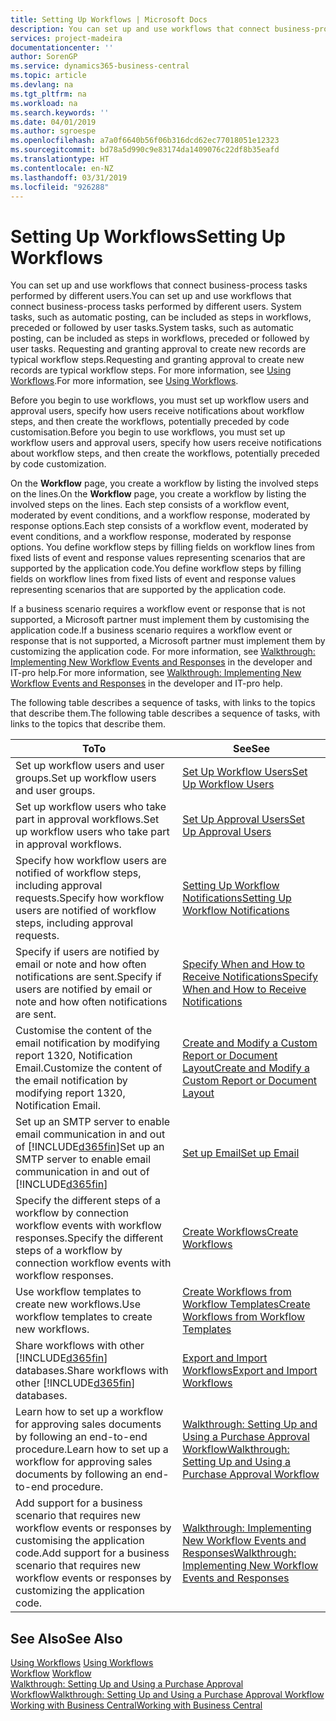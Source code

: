 ```yaml
---
title: Setting Up Workflows | Microsoft Docs
description: You can set up and use workflows that connect business-process tasks performed by different users. System tasks, such as automatic posting, can be included as steps in workflows, preceded or followed by user tasks. Requesting and granting approval to create new records are typical workflow steps.
services: project-madeira
documentationcenter: ''
author: SorenGP
ms.service: dynamics365-business-central
ms.topic: article
ms.devlang: na
ms.tgt_pltfrm: na
ms.workload: na
ms.search.keywords: ''
ms.date: 04/01/2019
ms.author: sgroespe
ms.openlocfilehash: a7a0f6640b56f06b316dcd62ec77018051e12323
ms.sourcegitcommit: bd78a5d990c9e83174da1409076c22df8b35eafd
ms.translationtype: HT
ms.contentlocale: en-NZ
ms.lasthandoff: 03/31/2019
ms.locfileid: "926288"
---
```

# <a name="setting-up-workflows"></a><span data-ttu-id="2d5bf-105">Setting Up Workflows</span><span class="sxs-lookup"><span data-stu-id="2d5bf-105">Setting Up Workflows</span></span>
<span data-ttu-id="2d5bf-106">You can set up and use workflows that connect business-process tasks performed by different users.</span><span class="sxs-lookup"><span data-stu-id="2d5bf-106">You can set up and use workflows that connect business-process tasks performed by different users.</span></span> <span data-ttu-id="2d5bf-107">System tasks, such as automatic posting, can be included as steps in workflows, preceded or followed by user tasks.</span><span class="sxs-lookup"><span data-stu-id="2d5bf-107">System tasks, such as automatic posting, can be included as steps in workflows, preceded or followed by user tasks.</span></span> <span data-ttu-id="2d5bf-108">Requesting and granting approval to create new records are typical workflow steps.</span><span class="sxs-lookup"><span data-stu-id="2d5bf-108">Requesting and granting approval to create new records are typical workflow steps.</span></span> <span data-ttu-id="2d5bf-109">For more information, see [Using Workflows](across-use-workflows.md).</span><span class="sxs-lookup"><span data-stu-id="2d5bf-109">For more information, see [Using Workflows](across-use-workflows.md).</span></span>  

 <span data-ttu-id="2d5bf-110">Before you begin to use workflows, you must set up workflow users and approval users, specify how users receive notifications about workflow steps, and then create the workflows, potentially preceded by code customisation.</span><span class="sxs-lookup"><span data-stu-id="2d5bf-110">Before you begin to use workflows, you must set up workflow users and approval users, specify how users receive notifications about workflow steps, and then create the workflows, potentially preceded by code customization.</span></span>  

 <span data-ttu-id="2d5bf-111">On the **Workflow** page, you create a workflow by listing the involved steps on the lines.</span><span class="sxs-lookup"><span data-stu-id="2d5bf-111">On the **Workflow** page, you create a workflow by listing the involved steps on the lines.</span></span> <span data-ttu-id="2d5bf-112">Each step consists of a workflow event, moderated by event conditions, and a workflow response, moderated by response options.</span><span class="sxs-lookup"><span data-stu-id="2d5bf-112">Each step consists of a workflow event, moderated by event conditions, and a workflow response, moderated by response options.</span></span> <span data-ttu-id="2d5bf-113">You define workflow steps by filling fields on workflow lines from fixed lists of event and response values representing scenarios that are supported by the application code.</span><span class="sxs-lookup"><span data-stu-id="2d5bf-113">You define workflow steps by filling fields on workflow lines from fixed lists of event and response values representing scenarios that are supported by the application code.</span></span>  

 <span data-ttu-id="2d5bf-114">If a business scenario requires a workflow event or response that is not supported, a Microsoft partner must implement them by customising the application code.</span><span class="sxs-lookup"><span data-stu-id="2d5bf-114">If a business scenario requires a workflow event or response that is not supported, a Microsoft partner must implement them by customizing the application code.</span></span> <span data-ttu-id="2d5bf-115">For more information, see [Walkthrough: Implementing New Workflow Events and Responses](/dynamics-nav/Walkthrough--Implementing-New-Workflow-Events-and-Responses) in the developer and IT-pro help.</span><span class="sxs-lookup"><span data-stu-id="2d5bf-115">For more information, see [Walkthrough: Implementing New Workflow Events and Responses](/dynamics-nav/Walkthrough--Implementing-New-Workflow-Events-and-Responses) in the developer and IT-pro help.</span></span>

 <span data-ttu-id="2d5bf-116">The following table describes a sequence of tasks, with links to the topics that describe them.</span><span class="sxs-lookup"><span data-stu-id="2d5bf-116">The following table describes a sequence of tasks, with links to the topics that describe them.</span></span>  

|<span data-ttu-id="2d5bf-117">**To**</span><span class="sxs-lookup"><span data-stu-id="2d5bf-117">**To**</span></span>|<span data-ttu-id="2d5bf-118">**See**</span><span class="sxs-lookup"><span data-stu-id="2d5bf-118">**See**</span></span>|  
|------------|-------------|  
|<span data-ttu-id="2d5bf-119">Set up workflow users and user groups.</span><span class="sxs-lookup"><span data-stu-id="2d5bf-119">Set up workflow users and user groups.</span></span>|[<span data-ttu-id="2d5bf-120">Set Up Workflow Users</span><span class="sxs-lookup"><span data-stu-id="2d5bf-120">Set Up Workflow Users</span></span>](across-how-to-set-up-workflow-users.md)|  
|<span data-ttu-id="2d5bf-121">Set up workflow users who take part in approval workflows.</span><span class="sxs-lookup"><span data-stu-id="2d5bf-121">Set up workflow users who take part in approval workflows.</span></span>|[<span data-ttu-id="2d5bf-122">Set Up Approval Users</span><span class="sxs-lookup"><span data-stu-id="2d5bf-122">Set Up Approval Users</span></span>](across-how-to-set-up-approval-users.md)|  
|<span data-ttu-id="2d5bf-123">Specify how workflow users are notified of workflow steps, including approval requests.</span><span class="sxs-lookup"><span data-stu-id="2d5bf-123">Specify how workflow users are notified of workflow steps, including approval requests.</span></span>|[<span data-ttu-id="2d5bf-124">Setting Up Workflow Notifications</span><span class="sxs-lookup"><span data-stu-id="2d5bf-124">Setting Up Workflow Notifications</span></span>](across-setting-up-workflow-notifications.md)|  
|<span data-ttu-id="2d5bf-125">Specify if users are notified by email or note and how often notifications are sent.</span><span class="sxs-lookup"><span data-stu-id="2d5bf-125">Specify if users are notified by email or note and how often notifications are sent.</span></span>|[<span data-ttu-id="2d5bf-126">Specify When and How to Receive Notifications</span><span class="sxs-lookup"><span data-stu-id="2d5bf-126">Specify When and How to Receive Notifications</span></span>](across-how-to-specify-when-and-how-to-receive-notifications.md)|  
|<span data-ttu-id="2d5bf-127">Customise the content of the email notification by modifying report 1320, Notification Email.</span><span class="sxs-lookup"><span data-stu-id="2d5bf-127">Customize the content of the email notification by modifying report 1320, Notification Email.</span></span>|[<span data-ttu-id="2d5bf-128">Create and Modify a Custom Report or Document Layout</span><span class="sxs-lookup"><span data-stu-id="2d5bf-128">Create and Modify a Custom Report or Document Layout</span></span>](ui-how-create-custom-report-layout.md)|  
|<span data-ttu-id="2d5bf-129">Set up an SMTP server to enable email communication in and out of [!INCLUDE[d365fin](includes/d365fin_md.md)]</span><span class="sxs-lookup"><span data-stu-id="2d5bf-129">Set up an SMTP server to enable email communication in and out of [!INCLUDE[d365fin](includes/d365fin_md.md)]</span></span>|[<span data-ttu-id="2d5bf-130">Set up Email</span><span class="sxs-lookup"><span data-stu-id="2d5bf-130">Set up Email</span></span>](admin-how-setup-email.md)|
|<span data-ttu-id="2d5bf-131">Specify the different steps of a workflow by connection workflow events with workflow responses.</span><span class="sxs-lookup"><span data-stu-id="2d5bf-131">Specify the different steps of a workflow by connection workflow events with workflow responses.</span></span>|[<span data-ttu-id="2d5bf-132">Create Workflows</span><span class="sxs-lookup"><span data-stu-id="2d5bf-132">Create Workflows</span></span>](across-how-to-create-workflows.md)|  
|<span data-ttu-id="2d5bf-133">Use workflow templates to create new workflows.</span><span class="sxs-lookup"><span data-stu-id="2d5bf-133">Use workflow templates to create new workflows.</span></span>|[<span data-ttu-id="2d5bf-134">Create Workflows from Workflow Templates</span><span class="sxs-lookup"><span data-stu-id="2d5bf-134">Create Workflows from Workflow Templates</span></span>](across-how-to-create-workflows-from-workflow-templates.md)|  
|<span data-ttu-id="2d5bf-135">Share workflows with other [!INCLUDE[d365fin](includes/d365fin_md.md)] databases.</span><span class="sxs-lookup"><span data-stu-id="2d5bf-135">Share workflows with other [!INCLUDE[d365fin](includes/d365fin_md.md)] databases.</span></span>|[<span data-ttu-id="2d5bf-136">Export and Import Workflows</span><span class="sxs-lookup"><span data-stu-id="2d5bf-136">Export and Import Workflows</span></span>](across-how-to-export-and-import-workflows.md)|  
|<span data-ttu-id="2d5bf-137">Learn how to set up a workflow for approving sales documents by following an end-to-end procedure.</span><span class="sxs-lookup"><span data-stu-id="2d5bf-137">Learn how to set up a workflow for approving sales documents by following an end-to-end procedure.</span></span>|[<span data-ttu-id="2d5bf-138">Walkthrough: Setting Up and Using a Purchase Approval Workflow</span><span class="sxs-lookup"><span data-stu-id="2d5bf-138">Walkthrough: Setting Up and Using a Purchase Approval Workflow</span></span>](walkthrough-setting-up-and-using-a-purchase-approval-workflow.md)|  
|<span data-ttu-id="2d5bf-139">Add support for a business scenario that requires new workflow events or responses by customising the application code.</span><span class="sxs-lookup"><span data-stu-id="2d5bf-139">Add support for a business scenario that requires new workflow events or responses by customizing the application code.</span></span>|[<span data-ttu-id="2d5bf-140">Walkthrough: Implementing New Workflow Events and Responses</span><span class="sxs-lookup"><span data-stu-id="2d5bf-140">Walkthrough: Implementing New Workflow Events and Responses</span></span>](/dynamics-nav/Walkthrough--Implementing-New-Workflow-Events-and-Responses)|  

## <a name="see-also"></a><span data-ttu-id="2d5bf-141">See Also</span><span class="sxs-lookup"><span data-stu-id="2d5bf-141">See Also</span></span>  
 <span data-ttu-id="2d5bf-142">[Using Workflows](across-use-workflows.md) </span><span class="sxs-lookup"><span data-stu-id="2d5bf-142">[Using Workflows](across-use-workflows.md) </span></span>  
 <span data-ttu-id="2d5bf-143">[Workflow](across-workflow.md) </span><span class="sxs-lookup"><span data-stu-id="2d5bf-143">[Workflow](across-workflow.md) </span></span>  
 [<span data-ttu-id="2d5bf-144">Walkthrough: Setting Up and Using a Purchase Approval Workflow</span><span class="sxs-lookup"><span data-stu-id="2d5bf-144">Walkthrough: Setting Up and Using a Purchase Approval Workflow</span></span>](walkthrough-setting-up-and-using-a-purchase-approval-workflow.md)  
 [<span data-ttu-id="2d5bf-145">Working with Business Central</span><span class="sxs-lookup"><span data-stu-id="2d5bf-145">Working with Business Central</span></span>](ui-work-product.md)
